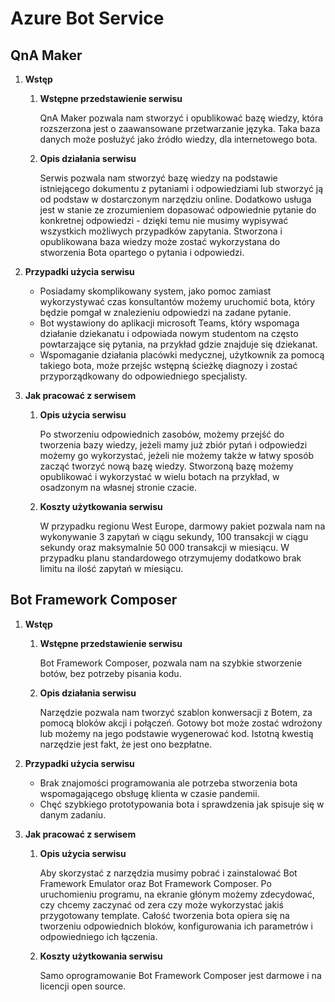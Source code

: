 # Azure Bot Service



## QnA Maker

1. **Wstęp**

   1. **Wstępne przedstawienie serwisu**

      QnA Maker pozwala nam stworzyć i opublikować bazę wiedzy, która rozszerzona jest o zaawansowane przetwarzanie języka. Taka baza danych może posłużyć jako źródło wiedzy, dla internetowego bota.

   2. **Opis działania serwisu**

      Serwis pozwala nam stworzyć bazę wiedzy na podstawie istniejącego dokumentu z pytaniami i odpowiedziami lub stworzyć ją od podstaw w dostarczonym narzędziu online. Dodatkowo usługa jest w stanie ze zrozumieniem dopasować odpowiednie pytanie do konkretnej odpowiedzi - dzięki temu nie musimy wypisywać wszystkich możliwych przypadków zapytania. Stworzona i opublikowana baza wiedzy może zostać wykorzystana do stworzenia Bota opartego o pytania i odpowiedzi.

      

2. **Przypadki użycia serwisu**

   - Posiadamy skomplikowany system, jako pomoc zamiast wykorzystywać czas konsultantów możemy uruchomić bota, który będzie pomgał w znalezieniu odpowiedzi na zadane pytanie.
   - Bot wystawiony do aplikacji microsoft Teams, który wspomaga działanie dziekanatu i odpowiada nowym studentom na często powtarzające się pytania, na przykład gdzie znajduje się dziekanat.
   - Wspomaganie działania placówki medycznej, użytkownik za pomocą takiego bota, może przejśc wstępną ścieżkę diagnozy i zostać przyporządkowany do odpowiedniego specjalisty.

3. **Jak pracować z serwisem**

   1. **Opis użycia serwisu**

      Po stworzeniu odpowiednich zasobów, możemy przejść do tworzenia bazy wiedzy, jeżeli mamy już zbiór pytań i odpowiedzi możemy go wykorzystać, jeżeli nie możemy także w łatwy sposób zacząć tworzyć nową bazę wiedzy. Stworzoną bazę możemy opublikować i wykorzystać w wielu botach na przykład, w osadzonym na własnej stronie czacie.

   2. **Koszty użytkowania serwisu**

      W przypadku regionu West Europe, darmowy pakiet pozwala nam na wykonywanie 3 zapytań w ciągu sekundy, 100 transakcji w ciągu sekundy oraz maksymalnie 50 000 transakcji w miesiącu. W przypadku planu standardowego otrzymujemy dodatkowo brak limitu na ilość zapytań w miesiącu.



## Bot Framework Composer

1. **Wstęp**

   1. **Wstępne przedstawienie serwisu**

      Bot Framework Composer, pozwala nam na szybkie stworzenie botów, bez potrzeby pisania kodu.

   2. **Opis działania serwisu**

      Narzędzie pozwala nam tworzyć szablon konwersacji z Botem, za pomocą bloków akcji i połączeń. Gotowy bot może zostać wdrożony lub możemy na jego podstawie wygenerować kod. Istotną kwestią narzędzie jest fakt, że jest ono bezpłatne.

2. **Przypadki użycia serwisu**

   - Brak znajomości programowania ale potrzeba stworzenia bota wspomagającego obsługę klienta w czasie pandemii.
   - Chęć szybkiego prototypowania bota i sprawdzenia jak spisuje się w danym zadaniu.

3. **Jak pracować z serwisem**

   1. **Opis użycia serwisu**

      Aby skorzystać z narzędzia musimy pobrać i zainstalować Bot Framework Emulator oraz Bot Framework Composer. Po uruchomieniu programu, na ekranie głónym możemy zdecydować, czy chcemy zaczynać od zera czy może wykorzystać jakiś przygotowany template. Całość tworzenia bota opiera się na tworzeniu odpowiednich bloków, konfigurowania ich parametrów i odpowiedniego ich łączenia.

   2. **Koszty użytkowania serwisu**

      Samo oprogramowanie Bot Framework Composer jest darmowe i na licencji open source.

      